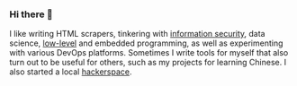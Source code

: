 ### Hi there 👋

I like writing HTML scrapers, tinkering with [information security](https://github.com/d33tah/aflize), data science, [low-level](https://github.com/d33tah/a-look-at-ext4/blob/master/main.ipynb) and embedded programming, as well as experimenting with various DevOps platforms. Sometimes I write tools for myself that also turn out to be useful for others, such as my projects for learning Chinese. I also started a local [hackerspace](https://lodz.hackerspace.pl/).

<!--
**d33tah/d33tah** is a ✨ _special_ ✨ repository because its `README.md` (this file) appears on your GitHub profile.

Here are some ideas to get you started:

- 🔭 I’m currently working on ...
- 🌱 I’m currently learning ...
- 👯 I’m looking to collaborate on ...
- 🤔 I’m looking for help with ...
- 💬 Ask me about ...
- 📫 How to reach me: ...
- 😄 Pronouns: ...
- ⚡ Fun fact: ...
-->
